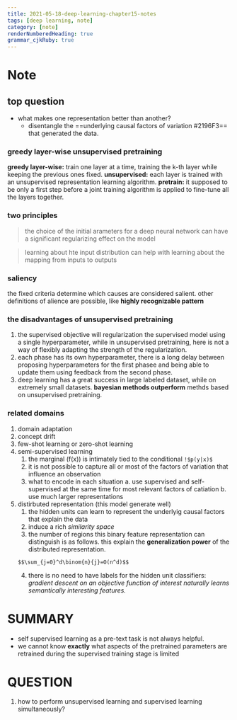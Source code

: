 ```yaml
---
title: 2021-05-18-deep-learning-chapter15-notes
tags: [deep learning, note]
category: [note]
renderNumberedHeading: true
grammar_cjkRuby: true
---
```


# Note
## top question
 * what makes one representation better than another?
	 * disentangle the ==underlying causal factors of variation #2196F3== that generated the data.
   

### greedy layer-wise unsupervised pretraining
**greedy layer-wise:**  train one layer at a time, training the k-th layer while keeping the previous ones fixed.
**unsupervised:** each layer is trained with an unsupervised representation learning algorithm.
**pretrain:** it supposed to be only a first step before a joint training algorithm is applied to fine-tune all the layers together.


### two principles
> the choice of the initial arameters for a deep neural network can have a significant regularizing effect on the model

> learning about hte input distribution can help with learning about the mapping from inputs to outputs

### saliency
the fixed criteria determine which causes are considered salient.
other definitions of alience are possible, like **highly recognizable pattern**

### the disadvantages of unsupervised pretraining
1. the supervised objective will regularization the supervised model using a single hyperparameter, while in unsupervised pretraining, here is not a way of flexibly adapting the strength of the regularization.
2. each phase has its own hyperparameter, there is a long delay between proposing hyperparameters for the first phasee and being able to update them using feedback from the second phase.
3. deep learning has a great success in large labeled dataset, while on extremely small datasets. **bayesian methods outperform** methds based on unsupervised pretraining.

### related domains
1. domain adaptation
2. concept drift
3. few-shot learning or zero-shot learning
4. semi-supervised learning
	1. the marginal \(f(x)\) is intimately tied to the conditional `!$p(y|x)$` 
	2. it is not possible to capture all or most of the factors of variation that influence an observation
	3. what to encode in each situation
	   a. use supervised and self-supervised at the same time for most relevant factors of catiation
	   b. use much larger representations
5. distirbuted representation (this model generate well)
	1. the hidden units can learn to represent the underlyig causal factors that explain the data
	2. induce a rich *similarity space*
	3. the number of regions this binary feature representation can distinguish is as follows. this explain the **generalization power** of the distributed representation.
	```mathjax!
	$$\sum_{j=0}^d\binom{n}{j}=O(n^d)$$
	```
	4.  there is no need to have labels for the hidden unit classifiers: *gradient descent on an objective function of interest naturally learns semantically interesting features.*
		



# SUMMARY
- self supervised learning as a pre-text task is not always helpful.
- we cannot know **exactly** what aspects of the pretrained parameters are retrained during the supervised training stage is limited

# QUESTION
1. how to perform unsupervised learning and supervised learning simultaneously?
	